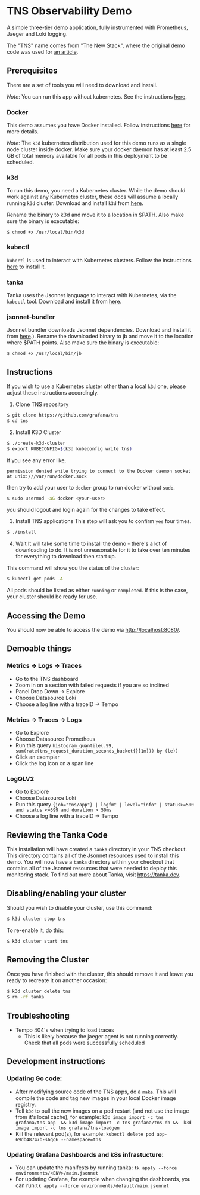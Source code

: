 # TNS Observability Demo

A simple three-tier demo application, fully instrumented with Prometheus, Jaeger and Loki logging.

The "TNS" name comes from "The New Stack", where the original demo code was used for [an article](https://thenewstack.io/how-to-detect-map-and-monitor-docker-containers-with-weave-scope-from-weaveworks/).

## Prerequisites

There are a set of tools you will need to download and install.

_Note_: You can run this app without kubernetes. See the instructions [here](https://github.com/grafana/tns/blob/main/production/docker-compose/README.md).
### Docker
This demo assumes you have Docker installed. Follow instructions [here](https://docs.docker.com/install/) for more details.

_Note_: The `k3d` kubernetes distribution used for this demo runs as a single node cluster inside docker. Make sure
your docker daemon has at least 2.5 GB of total memory available for all pods in this deployment to be scheduled.

### k3d
To run this demo, you need a Kubernetes cluster. While the demo should work against any
Kubernetes cluster, these docs will assume a locally running `k3d` cluster. Download and
install `k3d` from [here](https://github.com/rancher/k3d/releases/latest).

Rename the binary to k3d and move it to a location in $PATH. Also make sure the binary is executable:
```
$ chmod +x /usr/local/bin/k3d
```

### kubectl
`kubectl` is used to interact with Kubernetes clusters. Follow the instructions
[here](https://kubernetes.io/docs/tasks/tools/install-kubectl/) to install it.

### tanka
Tanka uses the Jsonnet language to interact with Kubernetes, via the `kubectl` tool.
Download and install it from [here](https://github.com/grafana/tanka/releases/tag/v0.7.1).

### jsonnet-bundler
Jsonnet bundler downloads Jsonnet dependencies. Download and install it from
[here](https://github.com/jsonnet-bundler/jsonnet-bundler/releases/tag/v0.4.0).). Rename the downloaded binary to jb and move it to the location where $PATH points. Also make sure the  binary is executable:
```
$ chmod +x /usr/local/bin/jb
```

## Instructions

If you wish to use a Kubernetes cluster other than a local `k3d` one, please adjust these
instructions accordingly.

1. Clone TNS repository
```sh
$ git clone https://github.com/grafana/tns
$ cd tns
```

2. Install K3D Cluster
```sh
$ ./create-k3d-cluster
$ export KUBECONFIG=$(k3d kubeconfig write tns)
```

If you see any error like,

`permission denied while trying to connect to the Docker daemon socket at unix:///var/run/docker.sock`

then try to add your user to `docker` group to run docker without `sudo`.

```sh
$ sudo usermod -aG docker <your-user>
```
you should logout and login again for the changes to take effect.

3. Install TNS applications
This step will ask you to confirm `yes` four times.
```sh
$ ./install
```

4. Wait
It will take some time to install the demo - there's a lot of downloading to do.
It is not unreasonable for it to take over ten minutes for everything to
download then start up.

This command will show you the status of the cluster:

```sh
$ kubectl get pods -A
```
All pods should be listed as either `running` or `completed`. If this is the case,
your cluster should be ready for use.

## Accessing the Demo

You should now be able to access the demo via [http://localhost:8080/](http://localhost:8080).

## Demoable things

### Metrics -> Logs -> Traces
- Go to the TNS dashboard
- Zoom in on a section with failed requests if you are so inclined
- Panel Drop Down -> Explore
- Choose Datasource Loki
- Choose a log line with a traceID -> Tempo

### Metrics -> Traces -> Logs
- Go to Explore
- Choose Datasource Prometheus
- Run this query `histogram_quantile(.99, sum(rate(tns_request_duration_seconds_bucket{}[1m])) by (le))`
- Click an exemplar
- Click the log icon on a span line

### LogQLV2
- Go to Explore
- Choose Datasource Loki
- Run this query `{job="tns/app"} | logfmt | level="info" | status>=500 and status <=599 and duration > 50ms`
- Choose a log line with a traceID -> Tempo

## Reviewing the Tanka Code
This installation will have created a `tanka` directory in your TNS checkout. This
directory contains all of the Jsonnet resources used to install this demo.
You will now have a `tanka` directory within your checkout that contains all of the
Jsonnet resources that were needed to deploy this monitoring stack. To find out more
about Tanka, visit https://tanka.dev.

## Disabling/enabling your cluster
Should you wish to disable your cluster, use this command:

```sh
$ k3d cluster stop tns
```
To re-enable it, do this:
```sh
$ k3d cluster start tns
```

## Removing the Cluster
Once you have finished with the cluster, this should remove it and leave you ready to
recreate it on another occasion:
```sh
$ k3d cluster delete tns
$ rm -rf tanka
```

## Troubleshooting

* Tempo 404's when trying to load traces
    - This is likely because the jaeger agent is not running correctly. Check that all pods were successfully scheduled


## Development instructions

### Updating Go code:

- After modifying source code of the TNS apps, do a `make`. This will compile the code and tag new images in your local Docker image registry.
- Tell `k3d` to pull the new images on a pod restart (and not use the image from it's local cache), for example: `k3d image import -c tns grafana/tns-app  && k3d image import -c tns grafana/tns-db &&  k3d image import -c tns grafana/tns-loadgen`
- Kill the relevant pod(s), for example: `kubectl delete pod app-69db48747b-s6qq6 --namespace=tns`

### Updating Grafana Dashboards and k8s infrastucture: 

- You can update the manifests by running tanka: `tk apply --force environments/<ENV>/main.jsonnet`
- For updating Grafana, for example when changing the dashboards, you can run:`tk apply --force environments/default/main.jsonnet`
